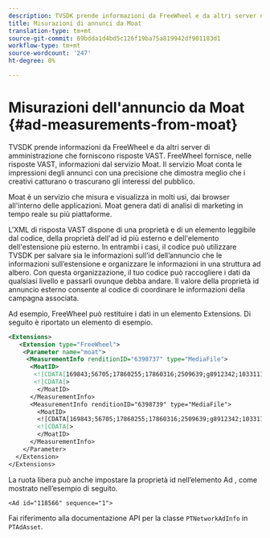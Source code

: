 ```yaml
---
description: TVSDK prende informazioni da FreeWheel e da altri server di amministrazione che forniscono risposte VAST. FreeWheel fornisce, nelle risposte VAST, informazioni dal servizio Moat. Il servizio Moat conta le impressioni degli annunci con una precisione che dimostra meglio che i creativi catturano o trascurano gli interessi del pubblico.
title: Misurazioni di annunci da Moat
translation-type: tm+mt
source-git-commit: 89bdda1d4bd5c126f19ba75a819942df901183d1
workflow-type: tm+mt
source-wordcount: '247'
ht-degree: 0%

---
```



# Misurazioni dell&#39;annuncio da Moat {#ad-measurements-from-moat}

TVSDK prende informazioni da FreeWheel e da altri server di amministrazione che forniscono risposte VAST. FreeWheel fornisce, nelle risposte VAST, informazioni dal servizio Moat. Il servizio Moat conta le impressioni degli annunci con una precisione che dimostra meglio che i creativi catturano o trascurano gli interessi del pubblico.

Moat è un servizio che misura e visualizza in molti usi, dai browser all&#39;interno delle applicazioni. Moat genera dati di analisi di marketing in tempo reale su più piattaforme.

L&#39;XML di risposta VAST dispone di una proprietà e di un elemento leggibile dal codice, della proprietà dell&#39;ad id più esterno e dell&#39;elemento dell&#39;estensione più esterno. In entrambi i casi, il codice può utilizzare TVSDK per salvare sia le informazioni sull’id dell’annuncio che le informazioni sull’estensione e organizzare le informazioni in una struttura ad albero. Con questa organizzazione, il tuo codice può raccogliere i dati da qualsiasi livello e passarli ovunque debba andare. Il valore della proprietà id annuncio esterno consente al codice di coordinare le informazioni della campagna associata.

Ad esempio, FreeWheel può restituire i dati in un elemento Extensions. Di seguito è riportato un elemento di esempio.

```xml
<Extensions> 
   <Extension type="FreeWheel"> 
    <Parameter name="moat"> 
     <MeasurementInfo renditionID="6398737" type="MediaFile"> 
      <MoatID> 
       <![CDATA[169843;56705;17860255;17860316;2509639;g8912342;103311138;g436558;530633]]]]> 
       <![CDATA[> 
        </MoatID> 
      </MeasurementInfo> 
      <MeasurementInfo renditionID="6398739" type="MediaFile"> 
        <MoatID> 
        <![CDATA[169843;56705;17860255;17860316;2509639;g8912342;103311138;g436558;530633]]]]> 
        <![CDATA[> 
        </MoatID> 
      </MeasurementInfo> 
    </Parameter> 
  </Extension> 
</Extensions>
```

La ruota libera può anche impostare la proprietà id nell’elemento Ad , come mostrato nell’esempio di seguito.

```
<Ad id="118566" sequence="1">
```

Fai riferimento alla documentazione API per la classe `PTNetworkAdInfo` in `PTAdAsset`.